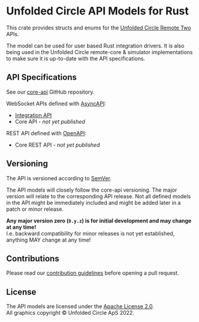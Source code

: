 # Unfolded Circle API Models for Rust

This crate provides structs and enums for the [Unfolded Circle Remote Two](https://www.unfoldedcircle.com/) APIs.

The model can be used for user based Rust integration drivers. It is also being used in the Unfolded Circle remote-core
& simulator implementations to make sure it is up-to-date with the API specifications.

## API Specifications

See our [core-api](https://github.com/unfoldedcircle/core-api) GitHub repository.

WebSocket APIs defined with [AsyncAPI](https://www.asyncapi.com/):
- [Integration API](https://github.com/unfoldedcircle/core-api/tree/main/integration-api)
- Core API - _not yet published_

REST API defined with [OpenAPI](https://www.openapis.org/):
- Core REST API - _not yet published_

## Versioning

The API is versioned according to [SemVer](https://semver.org/).

The API models will closely follow the core-api versioning. The major version will relate to the
corresponding API release. Not all defined models in the API might be immediately included and might be added later in
a patch or minor release.

**Any major version zero (`0.y.z`) is for initial development and may change at any time!**  
I.e. backward compatibility for minor releases is not yet established, anything MAY change at any time!

## Contributions

Please read our [contribution guidelines](./CONTRIBUTING.md) before opening a pull request.

## License

The API models are licensed under the [Apache License 2.0](https://www.apache.org/licenses/LICENSE-2.0).  
All graphics copyright © Unfolded Circle ApS 2022.

